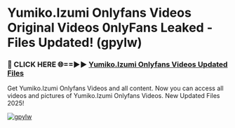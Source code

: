 # Yumiko.Izumi Onlyfans Videos Original Videos 0nlyFans Leaked - Files Updated! (gpylw)

<h3>🔴 CLICK HERE 🌐==►► <a href="https://tinyurl.com/ms9xzufz" rel="nofollow">Yumiko.Izumi Onlyfans Videos Updated Files</a></h3>

Get Yumiko.Izumi Onlyfans Videos and all content. Now you can access all videos and pictures of Yumiko.Izumi Onlyfans Videos. New Updated Files 2025!

[![gpylw](https://i.imgur.com/PQ7UWWw.gif)](https://tinyurl.com/ms9xzufz)
